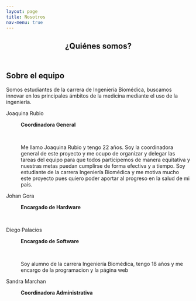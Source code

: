 ```yaml
---
layout: page
title: Nosotros
nav-menu: true
---
```


<div id="main" class="alt">
<section id="one">
	<div class="inner">
		<header class="major">
			<h1>¿Quiénes somos?</h1>
		</header> 
    
<h2 id="content">Sobre el equipo</h2>
<p>Somos estudiantes de la carrera de Ingeniería Biomédica, buscamos innovar en los principales ámbitos de la medicina mediante el uso de la ingeniería.</p>

<div class="row 200%">
	<div class="6u 12u$(medium)">

<dl>
	<dt>Joaquina Rubio</dt>
	<dd>
		<p><b>Coordinadora General</b></p><br>
		<p>Me llamo Joaquina Rubio y tengo 22 años. Soy la coordinadora general de este proyecto y me ocupo de organizar y delegar las tareas del equipo para que todos participemos de manera equitativa y nuestras metas puedan cumplirse de forma efectiva y a tiempo. Soy estudiante de la carrera Ingeniería Biomédica y me motiva mucho este proyecto pues quiero poder aportar al progreso en la salud de mi país. </p>
	</dd>
	<dt>Johan Gora</dt>
	<dd>
		<p><b>Encargado de Hardware</b></p><br>
		<p></p>
	</dd>
</dl>
</div>

<div class="6u 12u$(medium)">
<dl>	
	<dt>Diego Palacios</dt>
	<dd>
		<p><b>Encargado de Software</b></p><br>
		<p>Soy alumno de la carrera Ingeniería Biomédica, tengo 18 años y me encargo de la programacion y la página web</p>
	</dd>
	<dt>Sandra Marchan</dt>
	<dd>
		<p><b>Coordinadora Administrativa</b></p><br>
		<p></p>
	</dd>
</dl>
	
</div>

